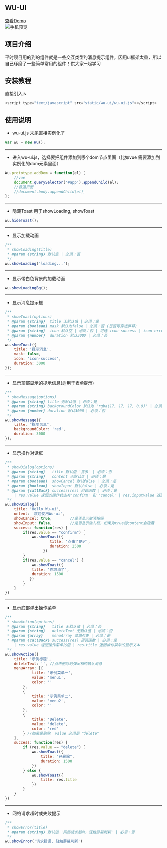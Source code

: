 ## WU-UI

[查看Demo](http://www.wuruijin.cn/wuui)  
![手机预览](http://www.wuruijin.cn/image/ewm/ewm-wuui.png "扫码查看wuui")

## 项目介绍

平时项目用的到的组件就是一些交互类型的消息提示组件，因用ui框架太重，所以自己琢磨了一些简单常用的组件！供大家一起学习

## 安装教程

直接引入js
```javascript
<script type="text/javascript" src="static/wu-ui/wu-ui.js"></script>
```
## 使用说明

* wu-ui.js 末尾直接实例化了

```javascript
var wu = new Wu();
```
---
* 进入wu-ui.js，选择要把组件添加到哪个dom节点里面（比如vue 需要添加到实例化的dom元素里面）

```javascript
Wu.prototype.addDom = function(el) {
	//vue
	document.querySelector('#app').appendChild(el);
	//普通页面
	//document.body.appendChild(el);
};
```
---
* 隐藏Toast 用于showLoading, showToast
```javascript
wu.hideToast();
```
---
* 显示加载动画
```javascript
/**
 * showLoading(title)
 * @param {string} 默认空 | 必须：否
 */
wu.showLoading('loading...');
```
---
* 显示带白色背景的加载动画
```javascript
wu.showLoadingBg();
```
---
* 显示消息提示框
```javascript
/**
 * showToast(options)
 * @param {string}  title 无默认值 | 必须：是
 * @param {boolean} mask 默认为false | 必须：否 (是否可穿透屏幕)
 * @param {string}  icon 默认空 | 必须：否 | 可选 icon-success | icon-error | icon-info 空的时候不显示图标
 * @param {number}  duration 默认3000 | 必须：否
 */
wu.showToast({
    title: '提示消息',
    mask: false,
    icon: 'icon-success',
    duration: 3000
});
```
---
* 显示顶部显示的提示信息(适用于表单提示)
```javascript
/**
 * showMessage(options)
 * @param {string} title 无默认值 | 必须：是
 * @param {string} backgroundColor 默认为 'rgba(17, 17, 17, 0.9)' | 必须：否
 * @param {number} duration 默认3000 | 必须：否
 */
wu.showMessage({
    title: "提示信息",
    backgroundColor: 'red',
    duration: 3000
});
```
---
* 显示操作对话框
```javascript
/**
 * showDialog(options)
 * @param {string}   title 默认值 '提示' | 必须：否
 * @param {string}   content 无默认值 | 必须：是
 * @param {boolean}  showCancel 默认false | 必须：是
 * @param {boolean}  showInput 默认false | 必须：是
 * @param {callBack} success(res) 回调函数 | 必须：是 
    | res.value 返回的操作状态有'confirm' 和 'cancel' | res.inputValue 返回输入框的值
 */
wu.showDialog({
    title: 'Hello Wu-ui',
    ontent: '欢迎使用Wu-ui',
    showCancel: true,        //是否显示取消按钮
    showInput: false,        //是否显示输入框，如果为true则content会隐藏
    success: function(res) {
        if(res.value == "confirm") {
            wu.showToast({
                    title: '点击了确定',
                    duration: 2500
                 })
        }
        if(res.value == "cancel") {
            wu.showToast({
            title: '你取消了',
            duration: 1500
           })
        }
    }
})					        
```
---
* 显示底部弹出操作菜单
```javascript
/**
 * showAction(options)
 * @param {string}   title 无默认值 | 必须：否
 * @param {string}   deleteText 无默认值 | 必须：否
 * @param {array}    menuArray 菜单列表 | 必须：是
 * @param {callBack} success(res) 回调函数 | 必须：是 
    | res.value 返回操作菜单的值 | res.title 返回操作菜单的显示文本
 */
wu.showAction({
    title: '示例标题',
    deleteText: '', //点击删除时弹出框的确认消息
    menuArray: [{
            title: '示例菜单一',
            value: 'menu1',
            color: ''
        },
        {
            title: '示例菜单二',
            value: 'menu2',
            color: ''
        },
        {
            title: 'Delete',
            value: 'delete',
            color: 'red'
        } //如果是删除  value 必须是 "delete"
    ],
    success: function(res) {
        if (res.value == "delete") {
            wu.showToast({
                title: "已删除",
                duration: 1500
            })
        } else {
            wu.showToast({
                title: res.title
            })
        }
    }
})
```
---
* 网络请求超时或失败提示
```javascript
/**
 * showError(title)
 * @param {string} 默认值 '网络请求超时，轻触屏幕刷新' | 必须：否
 */
wu.showError('请求错误, 轻触屏幕刷新')
```
